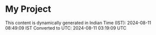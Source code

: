 # My Project

This content is dynamically generated in Indian Time (IST): 2024-08-11 08:49:09 IST
Converted to UTC: 2024-08-11 03:19:09 UTC
